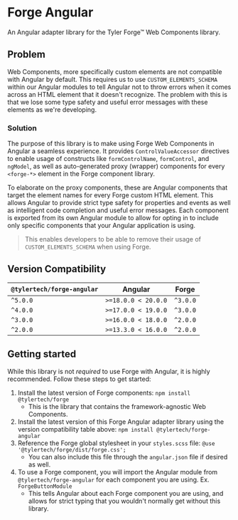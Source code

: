 # Forge Angular

An Angular adapter library for the Tyler Forge™ Web Components library.

## Problem

Web Components, more specifically custom elements are not compatible with Angular by default. This requires us to use `CUSTOM_ELEMENTS_SCHEMA` within
our Angular modules to tell Angular not to throw errors when it comes across an HTML element that it doesn't recognize. The problem with this is that
we lose some type safety and useful error messages with these elements as we're developing.

### Solution

The purpose of this library is to make using Forge Web Components in Angular a seamless experience. It provides `ControlValueAccessor` directives
to enable usage of constructs like `formControlName`, `formControl`, and `ngModel`, as well as auto-generated proxy (wrapper) components for
every `<forge-*>` element in the Forge component library.

To elaborate on the proxy components, these are Angular components that target the element names for every Forge custom HTML element. This allows Angular
to provide strict type safety for properties and events as well as intelligent code completion and useful error messages. Each component is exported
from its own Angular module to allow for opting in to include only specific components that your Angular application is using.

> This enables developers to be able to remove their usage of `CUSTOM_ELEMENTS_SCHEMA` when using Forge.

## Version Compatibility

| `@tylertech/forge-angular` | Angular             | Forge    |
| -------------------------- | ------------------- | -------- |
| `^5.0.0`                   | `>=18.0.0 < 20.0.0` | `^3.0.0` |
| `^4.0.0`                   | `>=17.0.0 < 19.0.0` | `^3.0.0` |
| `^3.0.0`                   | `>=16.0.0 < 18.0.0` | `^2.0.0` |
| `^2.0.0`                   | `>=13.3.0 < 16.0.0` | `^2.0.0` |

## Getting started

While this library is not _required_ to use Forge with Angular, it is highly recommended. Follow these steps to get started:

1. Install the latest version of Forge components: `npm install @tylertech/forge`
   - This is the library that contains the framework-agnostic Web Components.
2. Install the latest version of this Forge Angular adapter library using the version compatibility table above: `npm install @tylertech/forge-angular`
3. Reference the Forge global stylesheet in your `styles.scss` file: `@use '@tylertech/forge/dist/forge.css';`
   - You can also include this file through the `angular.json` file if desired as well.
4. To use a Forge component, you will import the Angular module from `@tylertech/forge-angular` for each component you are using. Ex. `ForgeButtonModule`
   - This tells Angular about each Forge component you are using, and allows for strict typing that you wouldn't normally get without this library.
